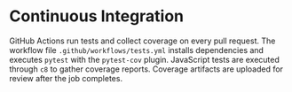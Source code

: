 # Continuous Integration

GitHub Actions run tests and collect coverage on every pull request.
The workflow file `.github/workflows/tests.yml` installs dependencies and
executes `pytest` with the `pytest-cov` plugin. JavaScript tests are executed
through `c8` to gather coverage reports. Coverage artifacts are uploaded for
review after the job completes.

